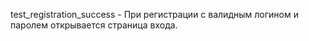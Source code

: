 

test_registration_success - При регистрации с валидным логином и паролем открывается страница входа.
